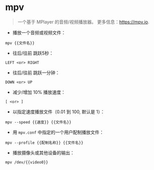# mpv

> 一个基于 MPlayer 的音频/视频播放器。
> 更多信息：<https://mpv.io>.

- 播放一个音频或视频文件：

`mpv {{文件名}}`

- 往后/往前 跳跃5秒：

`LEFT <or> RIGHT`

- 往后/往前 跳跃一分钟：

`DOWN <or> UP`

- 减少/增加 10% 播放速度：

`[ <or> ]`

- 以指定速度播放文件（0.01 到 100, 默认是 1）：

`mpv --speed {{速度}} {{文件名}}`

- 用 `mpv.conf` 中指定的一个用户配制播放文件：

`mpv --profile {{配制名称}} {{文件名}}`

- 播放摄像头或其他设备的输出：

`mpv /dev/{{video0}}`
